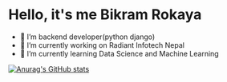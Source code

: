 # Hello, it's me Bikram Rokaya


- 👯 I’m backend developer(python django)
- 🔭 I’m currently working on Radiant Infotech Nepal
- 🌱 I’m currently learning Data Science and Machine Learning

[![Anurag's GitHub stats](https://github-readme-stats.vercel.app/api?username=roakayabikram2)](https://github.com/anuraghazra/github-readme-stats)

